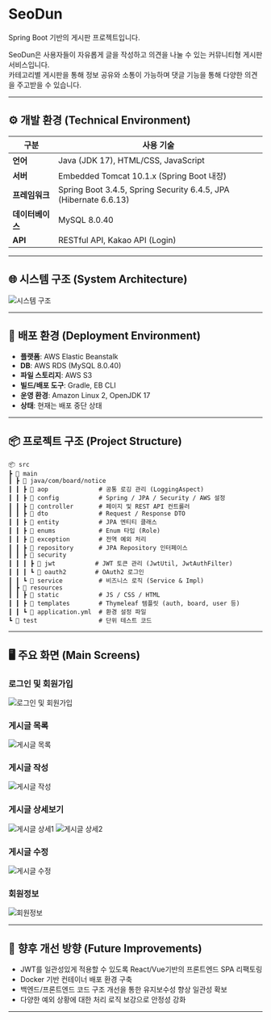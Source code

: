 # SeoDun
Spring Boot 기반의 게시판 프로젝트입니다.

SeoDun은 사용자들이 자유롭게 글을 작성하고 의견을 나눌 수 있는 커뮤니티형 게시판 서비스입니다.
<br>
카테고리별 게시판을 통해 정보 공유와 소통이 가능하며 댓글 기능을 통해 다양한 의견을 주고받을 수 있습니다.

---

## ⚙️ 개발 환경 (Technical Environment)

| 구분 | 사용 기술 |
|------|------------|
| **언어** | Java (JDK 17), HTML/CSS, JavaScript |
| **서버** | Embedded Tomcat 10.1.x (Spring Boot 내장) |
| **프레임워크** | Spring Boot 3.4.5, Spring Security 6.4.5, JPA (Hibernate 6.6.13) |
| **데이터베이스** | MySQL 8.0.40 |
| **API** | RESTful API, Kakao API (Login) |

---

## 🌐 시스템 구조 (System Architecture)

![시스템 구조](https://github.com/user-attachments/assets/c59e192f-6441-4cbf-bb1b-85ddc0889eeb)

---

## 🚀 배포 환경 (Deployment Environment)

- **플랫폼**: AWS Elastic Beanstalk  
- **DB**: AWS RDS (MySQL 8.0.40)  
- **파일 스토리지**: AWS S3  
- **빌드/배포 도구**: Gradle, EB CLI  
- **운영 환경**: Amazon Linux 2, OpenJDK 17
- **상태**: 현재는 배포 중단 상태

---

## 📦 프로젝트 구조 (Project Structure)

```plaintext
📦 src  
┣ 📂 main  
┃ ┣ 📂 java/com/board/notice  
┃ ┃ ┣ 📂 aop              # 공통 로깅 관리 (LoggingAspect) 
┃ ┃ ┣ 📂 config           # Spring / JPA / Security / AWS 설정  
┃ ┃ ┣ 📂 controller       # 페이지 및 REST API 컨트롤러  
┃ ┃ ┣ 📂 dto              # Request / Response DTO  
┃ ┃ ┣ 📂 entity           # JPA 엔티티 클래스  
┃ ┃ ┣ 📂 enums            # Enum 타입 (Role)
┃ ┃ ┣ 📂 exception        # 전역 예외 처리  
┃ ┃ ┣ 📂 repository       # JPA Repository 인터페이스  
┃ ┃ ┣ 📂 security  
┃ ┃ ┃ ┣ 📂 jwt           # JWT 토큰 관리 (JwtUtil, JwtAuthFilter)  
┃ ┃ ┃ ┗ 📂 oauth2        # OAuth2 로그인
┃ ┃ ┗ 📂 service          # 비즈니스 로직 (Service & Impl)  
┃ ┣ 📂 resources  
┃ ┃ ┣ 📂 static           # JS / CSS / HTML 
┃ ┃ ┣ 📂 templates        # Thymeleaf 템플릿 (auth, board, user 등)  
┃ ┃ ┗ 📜 application.yml  # 환경 설정 파일  
┗ 📂 test                 # 단위 테스트 코드
```

---

## 🖥️ 주요 화면 (Main Screens)

### 로그인 및 회원가입

![로그인 및 회원가입](https://github.com/user-attachments/assets/7351d8eb-09c0-481d-9bd1-a218da6a9693)

### 게시글 목록

![게시글 목록](https://github.com/user-attachments/assets/f73d7ab1-ed59-4452-be35-aae0099719da)

### 게시글 작성

![게시글 작성](https://github.com/user-attachments/assets/c3bdaa86-5f04-44de-ad8d-5cc91447081c)

### 게시글 상세보기

![게시글 상세1](https://github.com/user-attachments/assets/a67816d0-3a9b-47dc-b10a-a439abd46485)
![게시글 상세2](https://github.com/user-attachments/assets/e15d540e-d6c6-4ea9-9c87-80efd8e9db9c)

### 게시글 수정

![게시글 수정](https://github.com/user-attachments/assets/d89c826e-3202-442b-bf00-ffe019e62f72)

### 회원정보

![회원정보](https://github.com/user-attachments/assets/aefdc776-f660-46b7-b9e7-d4bad39b4a2c)

---

## 🧭 향후 개선 방향 (Future Improvements)

- JWT를 일관성있게 적용할 수 있도록 React/Vue기반의 프론트엔드 SPA 리팩토링
- Docker 기반 컨테이너 배포 환경 구축
- 백엔드/프론트엔드 코드 구조 개선을 통한 유지보수성 향상 일관성 확보
- 다양한 예외 상황에 대한 처리 로직 보강으로 안정성 강화

---

